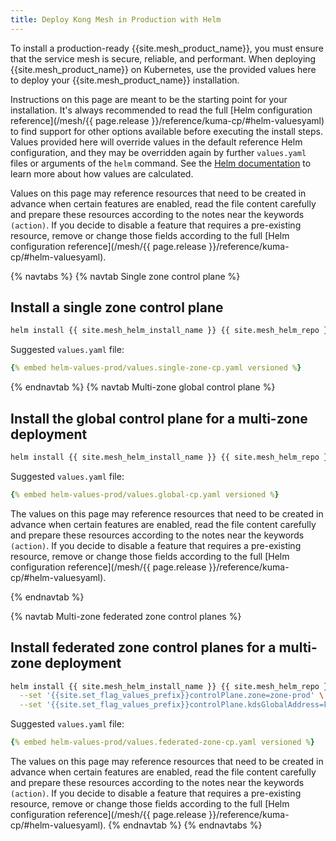 ```yaml
---
title: Deploy Kong Mesh in Production with Helm
---
```


To install a production-ready {{site.mesh_product_name}}, you must ensure that the service mesh is secure, reliable, and performant. When deploying {{site.mesh_product_name}} on Kubernetes, use the provided values here to deploy your {{site.mesh_product_name}} installation.

Instructions on this page are meant to be the starting point for your installation. It's always recommended to read the full [Helm configuration reference](/mesh/{{ page.release }}/reference/kuma-cp/#helm-valuesyaml) to find support for other options available before executing the install steps. Values provided here will override values in the default reference Helm configuration, and they may be overridden again by further `values.yaml` files or arguments of the `helm` command. See the [Helm documentation](https://helm.sh/docs/chart_template_guide/values_files/) to learn more about how values are calculated.

Values on this page may reference resources that need to be created in advance when certain features are enabled, read the file content carefully and prepare these resources according to the notes near the keywords `(action)`. If you decide to disable a feature that requires a pre-existing resource, remove or change those fields according to the full [Helm configuration reference](/mesh/{{ page.release }}/reference/kuma-cp/#helm-valuesyaml).


{% navtabs %}
{% navtab Single zone control plane %}

## Install a single zone control plane

```sh
helm install {{ site.mesh_helm_install_name }} {{ site.mesh_helm_repo }} --namespace {{site.mesh_namespace}} -f ./values.single-zone-cp.yaml
```

Suggested `values.yaml` file:

```yaml
{% embed helm-values-prod/values.single-zone-cp.yaml versioned %}
```

{% endnavtab %}
{% navtab Multi-zone global control plane %}

## Install the global control plane for a multi-zone deployment

```sh
helm install {{ site.mesh_helm_install_name }} {{ site.mesh_helm_repo }} --namespace {{site.mesh_namespace}} -f ./values.global-cp.yaml
```

Suggested `values.yaml` file:

```yaml
{% embed helm-values-prod/values.global-cp.yaml versioned %}
```

The values on this page may reference resources that need to be created in advance when certain features are enabled, read the file content carefully and prepare these resources according to the notes near the keywords `(action)`. If you decide to disable a feature that requires a pre-existing resource, remove or change those fields according to the full [Helm configuration reference](/mesh/{{ page.release }}/reference/kuma-cp/#helm-valuesyaml).

{% endnavtab %}

{% navtab Multi-zone federated zone control planes %}

## Install federated zone control planes for a multi-zone deployment

```sh
helm install {{ site.mesh_helm_install_name }} {{ site.mesh_helm_repo }} --namespace {{site.mesh_namespace}} -f ./values.federated-zone-cp.yaml \
  --set '{{site.set_flag_values_prefix}}controlPlane.zone=zone-prod' \
  --set '{{site.set_flag_values_prefix}}controlPlane.kdsGlobalAddress=kds-global.example.com'
```

Suggested `values.yaml` file:

```yaml
{% embed helm-values-prod/values.federated-zone-cp.yaml versioned %}
```

The values on this page may reference resources that need to be created in advance when certain features are enabled, read the file content carefully and prepare these resources according to the notes near the keywords `(action)`. If you decide to disable a feature that requires a pre-existing resource, remove or change those fields according to the full [Helm configuration reference](/mesh/{{ page.release }}/reference/kuma-cp/#helm-valuesyaml).
{% endnavtab %}
{% endnavtabs %}
